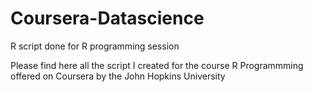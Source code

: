 # Coursera-Datascience
R script done for R programming session

Please find here all the script I created for the course R Programmming offered on Coursera by the John Hopkins University

